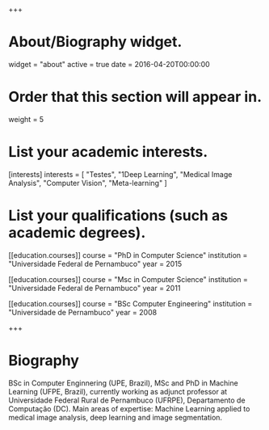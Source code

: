 +++
# About/Biography widget.
widget = "about"
active = true
date = 2016-04-20T00:00:00

# Order that this section will appear in.
weight = 5

# List your academic interests.
[interests]
  interests = [
    "Testes",
    "1Deep Learning",
    "Medical Image Analysis",
    "Computer Vision",
    "Meta-learning"
  ]

# List your qualifications (such as academic degrees).
[[education.courses]]
  course = "PhD in Computer Science"
  institution = "Universidade Federal de Pernambuco"
  year = 2015

[[education.courses]]
  course = "Msc in Computer Science"
  institution = "Universidade Federal de Pernambuco"
  year = 2011

[[education.courses]]
  course = "BSc Computer Engineering"
  institution = "Universidade de Pernambuco"
  year = 2008
 
+++

# Biography

BSc in Computer Enginnering (UPE, Brazil), MSc and PhD in Machine Learning (UFPE, Brazil), currently working as adjunct professor at Universidade Federal Rural de Pernambuco (UFRPE), Departamento de Computação (DC). Main areas of expertise: Machine Learning applied to medical image analysis, deep learning and image segmentation.
